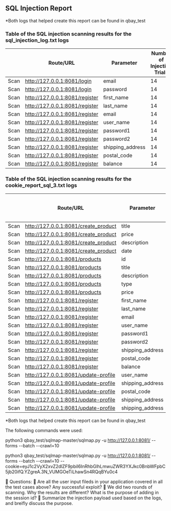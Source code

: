 ## SQL Injection Report

*Both logs that helped create this report can be found in qbay_test

### Table of the SQL injection scanning results for the sql_injection_log.txt logs

|                 | Route/URL | Parameter | Number of Injection Trials |Number of Successful Trials |
| ----------- | ----------- |----------- |----------- |----------- |
| Scan    | http://127.0.0.1:8081/login    | email |   14  |   0  |
| Scan    | http://127.0.0.1:8081/login    | password  |  14   |  0   |
| Scan    | http://127.0.0.1:8081/register   | first_name  |  14   |  0  |
| Scan    | http://127.0.0.1:8081/register   | last_name    |   14  |  0   |
| Scan    | http://127.0.0.1:8081/register   | email |  14   |  0  |
| Scan    | http://127.0.0.1:8081/register   | user_name   |   14  |  0   |
| Scan    | http://127.0.0.1:8081/register   | password1 |  14   |  0  |
| Scan    | http://127.0.0.1:8081/register   | password2    |   14  |  0   |
| Scan    | http://127.0.0.1:8081/register   | shipping_address   |   14  |  0   |
| Scan    | http://127.0.0.1:8081/register   | postal_code   |   14  |  0   |
| Scan    | http://127.0.0.1:8081/register   | balance  |   14  |  0   |


### Table of the SQL injection scanning results for the cookie_report_sql_3.txt logs

|                 | Route/URL | Parameter | Number of Injection Trials |Number of Successful Trials |
| ----------- | ----------- |----------- |----------- |----------- |
| Scan    | http://127.0.0.1:8081/create_product   | title  |   17  |   0  |
| Scan    | http://127.0.0.1:8081/create_product   | price  |   17  |   0  |
| Scan    | http://127.0.0.1:8081/create_product   | description  |   16  |   0  |
| Scan    | http://127.0.0.1:8081/create_product   | date  |   16  |   0  |
| Scan    | http://127.0.0.1:8081/products   | id  |   16  |   0  |
| Scan    | http://127.0.0.1:8081/products   | title  |   16  |   0  |
| Scan    | http://127.0.0.1:8081/products  | description  |   16  |   0  |
| Scan    | http://127.0.0.1:8081/products   | type  |   16  |   0  |
| Scan    | http://127.0.0.1:8081/products   | price  |   16  |   0  |
| Scan    | http://127.0.0.1:8081/register   | first_name  |  17  |  0  |
| Scan    | http://127.0.0.1:8081/register   | last_name    |   17  |  0   |
| Scan    | http://127.0.0.1:8081/register   | email |  17   |  0  |
| Scan    | http://127.0.0.1:8081/register   | user_name   |   17  |  0   |
| Scan    | http://127.0.0.1:8081/register   | password1 |  17   |  0  |
| Scan    | http://127.0.0.1:8081/register   | password2    |   17  |  0   |
| Scan    | http://127.0.0.1:8081/register   | shipping_address   |   17  |  0   |
| Scan    | http://127.0.0.1:8081/register   | postal_code   |   17  |  0   |
| Scan    | http://127.0.0.1:8081/register   | balance  |   17  |  0   |
| Scan    | http://127.0.0.1:8081/update-profile   | user_name |   16  |   0  |
| Scan    | http://127.0.0.1:8081/update-profile   | shipping_address |   16  |   0  |
| Scan    | http://127.0.0.1:8081/update-profile   | postal_code |   16  |   0  |
| Scan    | http://127.0.0.1:8081/update-profile   | shipping_address |   16  |   0  |
| Scan    | http://127.0.0.1:8081/update-profile   | shipping_address |   16  |   0  |

*Both logs that helped create this report can be found in qbay_test


The following commands were used:

python3 qbay_test/sqlmap-master/sqlmap.py -u http://127.0.0.1:8081/ --forms --batch --crawl=10

python3 qbay_test/sqlmap-master/sqlmap.py -u http://127.0.0.1:8081/ --forms --batch --crawl=10 --cookie=eyJ1c2VyX2xvZ2dlZF9pbiI6InRhbGlhLmwuZWR3YXJkc0BnbWFpbC5jb20ifQ.YZgreA.3N_VUMGOeTiLhawSn4RQqBYu0c4



📖 Questions:
🚢 Are all the user input fileds in your application covered in all the test cases above? Any successful exploit?
🚢 We did two rounds of scanning. Why the results are different? What is the purpose of adding in the session id?
🚢 Summarize the injection payload used based on the logs, and breifly discuss the purpose.
